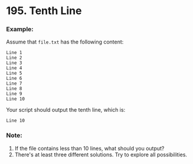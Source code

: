 # 195. Tenth Line

### Example:
Assume that `file.txt` has the following content:
```
Line 1
Line 2
Line 3
Line 4
Line 5
Line 6
Line 7
Line 8
Line 9
Line 10
```
Your script should output the tenth line, which is:
```
Line 10
```

### Note:
1. If the file contains less than 10 lines, what should you output?
2. There's at least three different solutions. Try to explore all possibilities.

